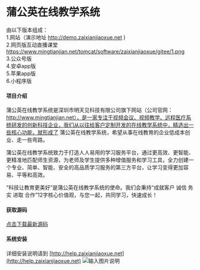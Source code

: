 # 蒲公英在线教学系统

由以下版本组成：<br>
1.网站（演示地址 http://demo.zaixianjiaoxue.net )<br>
2.网页版互动直播课堂  <br>
https://www.mingtianjian.net/tomcat/software/zaixianjiaoxue/gitee/1.png <br>
3.公众号版 <br>
4.安卓app版 <br>
5.苹果app版 <br>
6.小程序版<br>


#### 项目介绍
蒲公英在线教学系统是深圳市明天见科技有限公司旗下网站（公司官网：http://www.mingtianjian.net），是一家专注于视频会议、视频教学、远程医疗系统研发的创新科技企业，我们从以往给客户定制开发的在线教学系统中，精选出一些核心功能，就形成了 蒲公英在线教学系统，希望从事在线教育的企业低成本创业、走一些弯路。

蒲公英在线教学系统致力于打造人人易用的学习服务平台，通过更高效、更智能、更精准地匹配师生资源，为老师及学生提供多种增值服务和学习工具，全力创建一个专业、简单、智能、安全的高品质学习服务的第三方平台，让学习变得更加容易、平等和高效。

“科技让教育更美好”是蒲公英在线教学系统的使命。我们会秉持“成就客户 诚信 务实 进取 合作”12字核心价值观，与您一起，共同学习，快速成长！

#### 获取源码
[点击下载最新源码](http://https://www.mingtianjian.net/tomcat/software/zaixianjiaoxue/zaixianjiaoxue20180911.zip) 

#### 系统安装
详细安装说明请到 [http://help.zaixianjiaoxue.net](http://help.zaixianjiaoxue.net)
![输入图片说明](https://www.mingtianjian.net/tomcat/software/zaixianjiaoxue/gitee/1.png "在这里输入图片标题")
 

